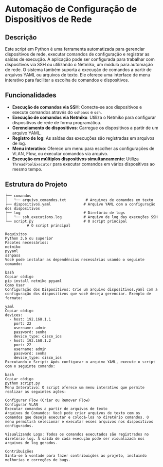 # Automação de Configuração de Dispositivos de Rede

## Descrição

Este script em Python é uma ferramenta automatizada para gerenciar dispositivos de rede, executar comandos de configuração e registrar as saídas de execução. A aplicação pode ser configurada para trabalhar com dispositivos via SSH ou utilizando o Netmiko, um módulo para automação de rede. O sistema também suporta a execução de comandos a partir de arquivos YAML ou arquivos de texto. Ele oferece uma interface de menu interativo para facilitar a escolha de comandos e dispositivos.

## Funcionalidades

- **Execução de comandos via SSH**: Conecte-se aos dispositivos e execute comandos através do `sshpass` e `ssh`.
- **Execução de comandos via Netmiko**: Utiliza o Netmiko para configurar dispositivos de rede de forma programática.
- **Gerenciamento de dispositivos**: Carregue os dispositivos a partir de um arquivo YAML.
- **Registro de log**: As saídas das execuções são registradas em arquivos de log.
- **Menu interativo**: Oferece um menu para escolher as configurações de VLAN, Flow, ou executar comandos via arquivo.
- **Execução em múltiplos dispositivos simultaneamente**: Utiliza `ThreadPoolExecutor` para executar comandos em vários dispositivos ao mesmo tempo.

## Estrutura do Projeto

```text
├── comandos
│   └── arquivo_comandos.txt         # Arquivos de comandos em texto
├── dispositivos.yaml               # Arquivo YAML com a configuração dos dispositivos
├── log                             # Diretório de logs
│   └── ssh_executions.log          # Arquivo de log das execuções SSH
└── script.py                       # O script principal
          # O script principal

Requisitos
Python 3.6 ou superior
Pacotes necessários:
netmiko
pyyaml
sshpass
Você pode instalar as dependências necessárias usando o seguinte comando:

bash
Copiar código
pip install netmiko pyyaml
Como Usar
Configuração dos Dispositivos: Crie um arquivo dispositivos.yaml com a configuração dos dispositivos que você deseja gerenciar. Exemplo de formato:

yaml
Copiar código
devices:
  - host: 192.168.1.1
    port: 22
    username: admin
    password: senha
    device_type: cisco_ios
  - host: 192.168.1.2
    port: 22
    username: admin
    password: senha
    device_type: cisco_ios
Executando o Script: Após configurar o arquivo YAML, execute o script com o seguinte comando:

bash
Copiar código
python script.py
Menu Interativo: O script oferece um menu interativo que permite realizar as seguintes ações:

Configurar Flow (Criar ou Remover Flow)
Configurar VLAN
Executar comandos a partir de arquivos de texto
Arquivos de Comandos: Você pode criar arquivos de texto com os comandos que deseja executar e colocá-los no diretório comandos. O menu permitirá selecionar e executar esses arquivos nos dispositivos configurados.

Visualizando Logs: Todos os comandos executados são registrados no diretório log. A saída de cada execução pode ser visualizada nos arquivos de log gerados.

Contribuições
Sinta-se à vontade para fazer contribuições ao projeto, incluindo melhorias e correções de bugs.
